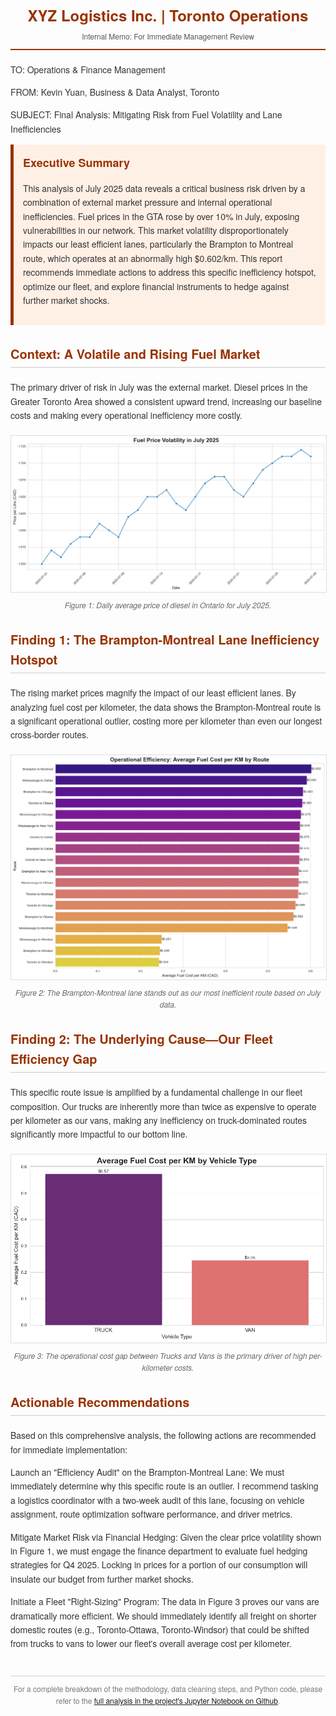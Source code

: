 <style>
.report-container { font-family: 'Helvetica Neue', Helvetica, Arial, sans-serif; max-width: 800px; margin: auto; color: #333; line-height: 1.6; }
.header { text-align: center; border-bottom: 2px solid #993300; padding-bottom: 10px; margin-bottom: 20px; }
.header h1 { margin: 0; color: #993300; font-size: 24px; }
.header p { margin: 5px 0 0 0; color: #555; font-size: 12px; }
.summary { background-color: #fff0e6; border-left: 5px solid #993300; padding: 15px; margin-bottom: 25px; }
.summary h2 { margin-top: 0; font-size: 18px; color: #993300;}
.section-title { color: #993300; font-size: 20px; border-bottom: 1px solid #ccc; padding-bottom: 5px; margin-top: 30px; }
.chart { text-align: center; margin: 20px 0; }
.chart img { max-width: 100%; border: 1px solid #ddd; }
.chart-caption { font-size: 12px; color: #666; font-style: italic; margin-top: 5px; }
.recommendations ol { padding-left: 20px; }
.recommendations li { margin-bottom: 10px; }
.footer { text-align: center; font-size: 12px; color: #777; margin-top: 40px; border-top: 1px solid #ccc; padding-top: 10px; }
</style>

<div class="report-container">

<div class="header">
<h1>XYZ Logistics Inc. | Toronto Operations</h1>
<p>Internal Memo: For Immediate Management Review</p>
</div>

TO: Operations & Finance Management

FROM: Kevin Yuan, Business & Data Analyst, Toronto

SUBJECT: Final Analysis: Mitigating Risk from Fuel Volatility and Lane Inefficiencies

<div class="summary">
<h2>Executive Summary</h2>
<p>This analysis of July 2025 data reveals a critical business risk driven by a combination of external market pressure and internal operational inefficiencies. Fuel prices in the GTA rose by over 10% in July, exposing vulnerabilities in our network. This market volatility disproportionately impacts our least efficient lanes, particularly the Brampton to Montreal route, which operates at an abnormally high $0.602/km. This report recommends immediate actions to address this specific inefficiency hotspot, optimize our fleet, and explore financial instruments to hedge against further market shocks.</p>
</div>

<h3 class="section-title">Context: A Volatile and Rising Fuel Market</h3>
The primary driver of risk in July was the external market. Diesel prices in the Greater Toronto Area showed a consistent upward trend, increasing our baseline costs and making every operational inefficiency more costly.

<div class="chart">
<img src="daily_average_price.png" alt="Line chart showing fuel price trends for July 2025, indicating a steady increase throughout the month.">
<p class="chart-caption">Figure 1: Daily average price of diesel in Ontario for July 2025.</p>
</div>

<h3 class="section-title">Finding 1: The Brampton-Montreal Lane Inefficiency Hotspot</h3>
The rising market prices magnify the impact of our least efficient lanes. By analyzing fuel cost per kilometer, the data shows the Brampton-Montreal route is a significant operational outlier, costing more per kilometer than even our longest cross-border routes.

<div class="chart">
<img src="efficiency_by_route.png" alt="Bar chart showing the average fuel cost per kilometer by route. The Brampton to Montreal route is the highest at over $0.60/km.">
<p class="chart-caption">Figure 2: The Brampton-Montreal lane stands out as our most inefficient route based on July data.</p>
</div>

<h3 class="section-title">Finding 2: The Underlying Cause—Our Fleet Efficiency Gap</h3>
This specific route issue is amplified by a fundamental challenge in our fleet composition. Our trucks are inherently more than twice as expensive to operate per kilometer as our vans, making any inefficiency on truck-dominated routes significantly more impactful to our bottom line.

<div class="chart">
<img src="cost_per_km_by_vehicle.png" alt="Bar chart comparing the fuel cost per kilometer for Trucks and Vans. Trucks are at $0.57/km and Vans are at $0.25/km.">
<p class="chart-caption">Figure 3: The operational cost gap between Trucks and Vans is the primary driver of high per-kilometer costs.</p>
</div>

<h3 class="section-title">Actionable Recommendations</h3>

Based on this comprehensive analysis, the following actions are recommended for immediate implementation:

Launch an "Efficiency Audit" on the Brampton-Montreal Lane: We must immediately determine why this specific route is an outlier. I recommend tasking a logistics coordinator with a two-week audit of this lane, focusing on vehicle assignment, route optimization software performance, and driver metrics.

Mitigate Market Risk via Financial Hedging: Given the clear price volatility shown in Figure 1, we must engage the finance department to evaluate fuel hedging strategies for Q4 2025. Locking in prices for a portion of our consumption will insulate our budget from further market shocks.

Initiate a Fleet "Right-Sizing" Program: The data in Figure 3 proves our vans are dramatically more efficient. We should immediately identify all freight on shorter domestic routes (e.g., Toronto-Ottawa, Toronto-Windsor) that could be shifted from trucks to vans to lower our fleet's overall average cost per kilometer.

<div class="footer">
For a complete breakdown of the methodology, data cleaning steps, and Python code, please refer to the <a href="https://github.com/Kevin-yyuan/fuel_analysis.git" target="_blank">full analysis in the project's Jupyter Notebook on Github</a>.
</div>

</div>
